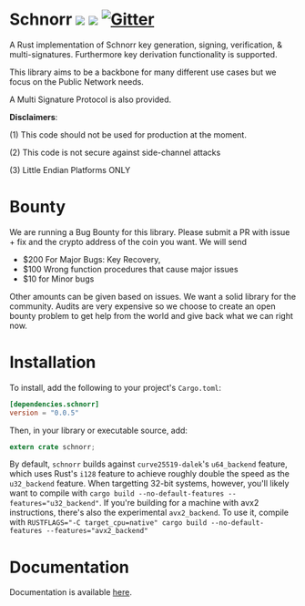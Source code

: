 # Schnorr  [![](https://img.shields.io/crates/v/schnorr.svg)](https://crates.io/crates/schnorr) [![](https://docs.rs/schnorr/badge.svg)](https://docs.rs/schnorr) [![Gitter](https://badges.gitter.im/stichtingorganism/community.svg)](https://gitter.im/stichtingorganism/community?utm_source=badge&utm_medium=badge&utm_campaign=pr-badge)

A Rust implementation of Schnorr key generation, signing, verification, & multi-signatures.
Furthermore key derivation functionality is supported.

This library aims to be a backbone for many different use cases but we focus on the Public Network needs.

A Multi Signature Protocol is also provided.


**Disclaimers**: 

(1) This code should not be used for production at the moment.

(2) This code is not secure against side-channel attacks

(3) Little Endian Platforms ONLY

# Bounty
We are running a Bug Bounty for this library. Please submit a PR with issue + fix and the crypto address of the coin you want.
We  will send

- $200 For Major Bugs: Key Recovery, 
- $100 Wrong function procedures that cause major issues
- $10 for Minor bugs 

Other amounts can be given based on issues. We want a solid library for the community. Audits are very expensive
so we choose to create an open bounty problem to get help from the world and give back what we can right now.



# Installation

To install, add the following to your project's `Cargo.toml`:

```toml
[dependencies.schnorr]
version = "0.0.5"
```

Then, in your library or executable source, add:

```rust
extern crate schnorr;
```

By default, `schnorr` builds against `curve25519-dalek`'s `u64_backend`
feature, which uses Rust's `i128` feature to achieve roughly double the speed as
the `u32_backend` feature.  When targetting 32-bit systems, however, you'll
likely want to compile with
 `cargo build --no-default-features --features="u32_backend"`.
If you're building for a machine with avx2 instructions, there's also the
experimental `avx2_backend`.  To use it, compile with
`RUSTFLAGS="-C target_cpu=native" cargo build --no-default-features --features="avx2_backend"`

# Documentation

Documentation is available [here](https://docs.rs/schnorr).

